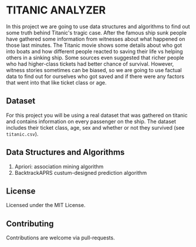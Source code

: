 # TITANIC ANALYZER 

In this project we are going to use data structures and algorithms to find out some truth behind Titanic's tragic case. After the famous ship sunk people have gathered some information from witnesses about what happened on those last minutes. The Titanic movie shows some details about who got into boats and how different people reacted to saving their life vs helping others in a sinking ship. Some sources even suggested that richer people who had higher-class tickets had better chance of survival. However, witness stories sometimes can be biased, so we are going to use factual data to find out for ourselves who got saved and if there were any factors that went into that like ticket class or age.



## Dataset
For this project you will be using a real dataset that was gathered on titanic and contains information on every passenger on the ship. The dataset includes their ticket class, age, sex and whether or not they survived (see `titanic.csv`).



## Data Structures and Algorithms
1.	Apriori: association mining algorithm
2.  BacktrackAPRS custum-designed prediction algorithm

 

## License
Licensed under the MIT License.



## Contributing
Contributions are welcome via pull-requests.
